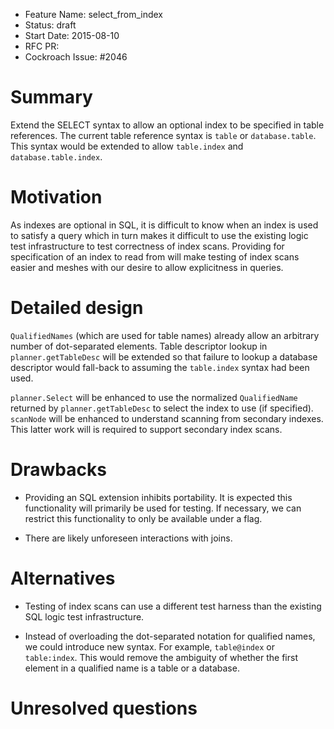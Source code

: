 - Feature Name: select_from_index
- Status: draft
- Start Date: 2015-08-10
- RFC PR:
- Cockroach Issue: #2046

# Summary

Extend the SELECT syntax to allow an optional index to be specified in
table references. The current table reference syntax is `table` or
`database.table`. This syntax would be extended to allow `table.index`
and `database.table.index`.

# Motivation

As indexes are optional in SQL, it is difficult to know when an index
is used to satisfy a query which in turn makes it difficult to use the
existing logic test infrastructure to test correctness of index
scans. Providing for specification of an index to read from will make
testing of index scans easier and meshes with our desire to allow
explicitness in queries.

# Detailed design

`QualifiedNames` (which are used for table names) already allow an
arbitrary number of dot-separated elements. Table descriptor lookup in
`planner.getTableDesc` will be extended so that failure to lookup a
database descriptor would fall-back to assuming the `table.index`
syntax had been used.

`planner.Select` will be enhanced to use the normalized
`QualifiedName` returned by `planner.getTableDesc` to select the index
to use (if specified). `scanNode` will be enhanced to understand
scanning from secondary indexes. This latter work will is required to
support secondary index scans.

# Drawbacks

* Providing an SQL extension inhibits portability. It is expected this
  functionality will primarily be used for testing. If necessary, we
  can restrict this functionality to only be available under a flag.

* There are likely unforeseen interactions with joins.

# Alternatives

* Testing of index scans can use a different test harness than the
  existing SQL logic test infrastructure.

* Instead of overloading the dot-separated notation for qualified
  names, we could introduce new syntax. For example, `table@index` or
  `table:index`. This would remove the ambiguity of whether the first
  element in a qualified name is a table or a database.

# Unresolved questions

